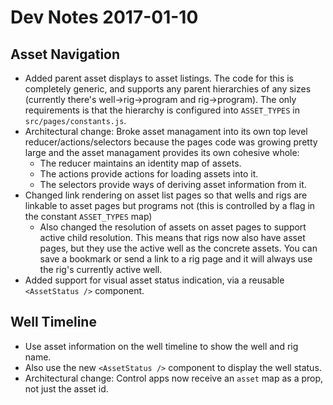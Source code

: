 # Dev Notes 2017-01-10

## Asset Navigation

* Added parent asset displays to asset listings. The code for this is completely generic, and supports any parent hierarchies of any sizes (currently there's well->rig->program and rig->program). The only requirements is that the hierarchy is configured into `ASSET_TYPES` in `src/pages/constants.js`.
* Architectural change: Broke asset managament into its own top level reducer/actions/selectors because the pages code was growing pretty large and the asset managament provides its own cohesive whole:
  * The reducer maintains an identity map of assets.
  * The actions provide actions for loading assets into it.
  * The selectors provide ways of deriving asset information from it.
* Changed link rendering on asset list pages so that wells and rigs are linkable to asset pages but programs not (this is controlled by a flag in the constant `ASSET_TYPES` map)
  * Also changed the resolution of assets on asset pages to support active child resolution. This means that rigs now also have asset pages, but they use the active well as the concrete assets. You can save a bookmark or send a link to a rig page and it will always use the rig's currently active well.
* Added support for visual asset status indication, via a reusable `<AssetStatus />` component.

## Well Timeline

* Use asset information on the well timeline to show the well and rig name.
* Also use the new `<AssetStatus />` component to display the well status.
* Architectural change: Control apps now receive an `asset` map as a prop, not just the asset id.

